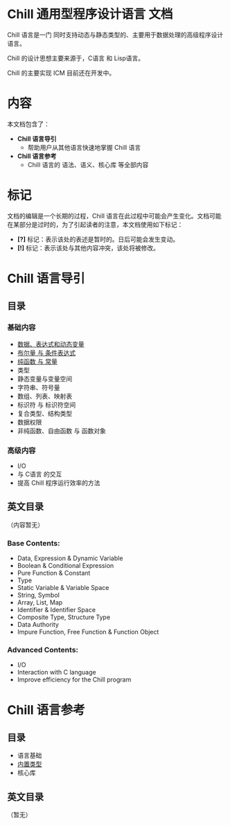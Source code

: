 # Chill 通用型程序设计语言 文档

Chill 语言是一门 同时支持动态与静态类型的、主要用于数据处理的高级程序设计语言。

Chill 的设计思想主要来源于，C语言 和 Lisp语言。

Chill 的主要实现 ICM 目前还在开发中。

# 内容

本文档包含了：

- **Chill 语言导引**
	- 帮助用户从其他语言快速地掌握 Chill 语言
- **Chill 语言参考**
	- Chill 语言的 语法、语义、核心库 等全部内容

# 标记

文档的编辑是一个长期的过程，Chill 语言在此过程中可能会产生变化。文档可能在某部分是过时的，为了引起读者的注意，本文档使用如下标记：

- **[?]** 标记：表示该处的表述是暂时的。日后可能会发生变动。
- **[!]** 标记：表示该处与其他内容冲突，该处将被修改。

# Chill 语言导引

## 目录

### 基础内容
- [数据、表达式和动态变量](./Guide/zh_CN/1.数据、表达式和动态变量.md)
- [布尔量 与 条件表达式](./Guide/zh_CN/2.布尔量与条件表达式.md)
- [纯函数 与 常量](./Guide/zh_CN/3.纯函数与常量.md)
- 类型
- 静态变量与变量空间
- 字符串、符号量
- 数组、列表、映射表
- 标识符 与 标识符空间
- 复合类型、结构类型
- 数据权限
- 非纯函数、自由函数 与 函数对象

### 高级内容
- I/O
- 与 C语言 的交互
- 提高 Chill 程序运行效率的方法

## 英文目录

（内容暂无）

### Base Contents:
- Data, Expression & Dynamic Variable
- Boolean & Conditional Expression
- Pure Function & Constant
- Type
- Static Variable & Variable Space
- String, Symbol
- Array, List, Map
- Identifier & Identifier Space
- Composite Type, Structure Type
- Data Authority
- Impure Function, Free Function & Function Object

### Advanced Contents:
- I/O
- Interaction with C language
- Improve efficiency for the Chill program

# Chill 语言参考

## 目录

- 语言基础
- [内置类型](./Reference/zh_CN/内置类型/README.md)
- 核心库

## 英文目录

（暂无）

